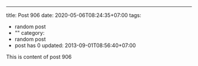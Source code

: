 ---
title: Post 906
date: 2020-05-06T08:24:35+07:00
tags:
  - random post
  - ""
category:
  - random post
  - post has 0
updated: 2013-09-01T08:56:40+07:00

This is content of post 906